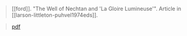 > [[ford]]. "The Well of Nechtan and 'La Gloire Lumineuse'". Article in [[larson-littleton-puhvel1974eds]].

> [pdf](a/ford1974-well.pdf)